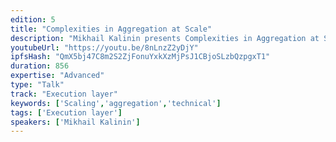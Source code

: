 ```yaml
---
edition: 5
title: "Complexities in Aggregation at Scale"
description: "Mikhail Kalinin presents Complexities in Aggregation at Scale."
youtubeUrl: "https://youtu.be/8nLnzZ2yDjY"
ipfsHash: "QmX5bj47C8m2S2ZjFonuYxkXzMjPsJ1CBjoSLzbQzpgxT1"
duration: 856
expertise: "Advanced"
type: "Talk"
track: "Execution layer"
keywords: ['Scaling','aggregation','technical']
tags: ['Execution layer']
speakers: ['Mikhail Kalinin']
---
```

